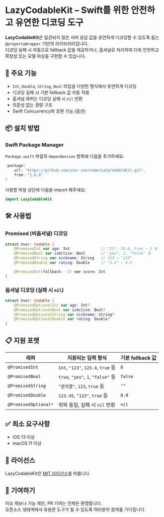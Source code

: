 # LazyCodableKit – Swift를 위한 안전하고 유연한 디코딩 도구

**LazyCodableKit**은 일관되지 않은 서버 응답 값을 유연하게 디코딩할 수 있도록 돕는 `@propertyWrapper` 기반의 라이브러리입니다.  
디코딩 실패 시 자동으로 fallback 값을 제공하거나, 옵셔널로 처리하여 더욱 안전하고 확장성 있는 모델 파싱을 구현할 수 있습니다.


## 🚀 주요 기능

- `Int`, `Double`, `String`, `Bool` 타입을 다양한 형식에서 유연하게 디코딩
- 디코딩 실패 시 기본 fallback 값 자동 적용
- 옵셔널 래퍼는 디코딩 실패 시 `nil` 반환
- 의존성 없는 경량 구조
- Swift Concurrency와 호환 가능 (옵션)


## 📦 설치 방법

### Swift Package Manager

`Package.swift` 파일의 `dependencies` 항목에 다음을 추가하세요:

```swift
.package(
    url: "https://github.com/your-username/LazyCodableKit.git",
    from: "1.0.0"
)
```

사용할 파일 상단에 다음을 import 해주세요:

```swift
import LazyCodableKit
```


## 🛠️ 사용법

### Promised (비옵셔널) 디코딩

```swift
struct User: Codable {
    @PromisedInt var age: Int              // "25", 25.0, true → 1 등
    @PromisedBool var isActive: Bool       // "yes", 1, "false" 등
    @PromisedString var nickname: String   // 123 → "123"
    @PromisedDouble var rating: Double     // "4.5" → 4.5

    @PromisedInt(fallback: -1) var score: Int
}
```

### 옵셔널 디코딩 (실패 시 `nil`)

```swift
struct User: Codable {
    @PromisedOptionalInt var age: Int?
    @PromisedOptionalBool var isActive: Bool?
    @PromisedOptionalString var nickname: String?
    @PromisedOptionalDouble var rating: Double?
}
```


## 📋 지원 포맷

| 래퍼                  | 지원되는 입력 형식                                | 기본 fallback 값   |
|-----------------------|--------------------------------------------------|--------------------|
| `@PromisedInt`        | `Int`, `"123"`, `123.4`, `true` 등               | `0`                |
| `@PromisedBool`       | `true`, `"yes"`, `1`, `"false"` 등               | `false`            |
| `@PromisedString`     | `"문자열"`, `123`, `true` 등                     | `""`               |
| `@PromisedDouble`     | `123.45`, `"123"`, `true` 등                     | `0.0`              |
| `@PromisedOptional*`  | 위와 동일, 실패 시 `nil` 반환                    | `nil`              |


## ✅ 최소 요구사항

- iOS 13 이상
- macOS 11 이상


## 📄 라이선스

LazyCodableKit은 [MIT 라이선스](LICENSE)를 따릅니다.


## 🔗 기여하기

이슈 제보나 기능 제안, PR 기여는 언제든 환영합니다.  
오픈소스 생태계에서 유용한 도구가 될 수 있도록 여러분의 참여를 기다립니다.
